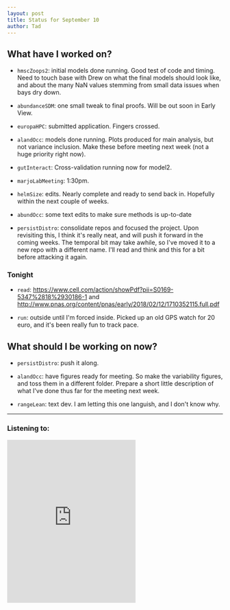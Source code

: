 ```yaml
---
layout: post 
title: Status for September 10 
author: Tad
---
```


## What have I worked on?

* `hmscZoops2`: initial models done running. Good test of code and timing. Need to touch base with Drew on what the final models should look like, and about the many NaN values stemming from small data issues when bays dry down. 

* `abundanceSDM`: one small tweak to final proofs. Will be out soon in Early View. 

* `europaHPC`: submitted application. Fingers crossed.

* `alandOcc`: models done running. Plots produced for main analysis, but not variance inclusion. Make these before meeting next week (not a huge priority right now). 

* `gutInteract`: Cross-validation running now for model2. 

* `marjoLabMeeting`: 1:30pm. 

* `helmSize`: edits. Nearly complete and ready to send back in. Hopefully within the next couple of weeks. 



* `abundOcc`: some text edits to make sure methods is up-to-date

* `persistDistro`: consolidate repos and focused the project. Upon revisiting this, I think it's really neat, and will push it forward in the coming weeks. The temporal bit may take awhile, so I've moved it to a new repo with a different name. I'll read and think and this for a bit before attacking it again. 







### Tonight

* `read`: https://www.cell.com/action/showPdf?pii=S0169-5347%2818%2930186-1 and http://www.pnas.org/content/pnas/early/2018/02/12/1710352115.full.pdf

* `run`: outside until I'm forced inside. Picked up an old GPS watch for 20 euro, and it's been really fun to track pace.






## What should I be working on now?

* `persistDistro`: push it along. 

* `alandOcc`: have figures ready for meeting. So make the variability figures, and toss them in a different folder. Prepare a short little description of what I've done thus far for the meeting next week. 

* `rangeLean`: text dev. I am letting this one languish, and I don't know why. 





--- 

### Listening to:

<iframe src="https://open.spotify.com/embed/track/4gFzFWcpUn95h1hjNyKulU" width="300" height="380" frameborder="0" allowtransparency="true" allow="encrypted-media"></iframe>

<i class='fa fa-code' style='color:pink'></i>
